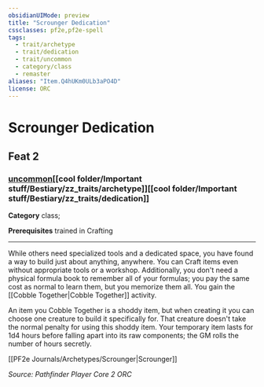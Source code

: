 ```yaml
---
obsidianUIMode: preview
title: "Scrounger Dedication"
cssclasses: pf2e,pf2e-spell
tags:
  - trait/archetype
  - trait/dedication
  - trait/uncommon
  - category/class
  - remaster
aliases: "Item.Q4hUKm0ULb3aPO4D"
license: ORC
---
```

# Scrounger Dedication
## Feat 2
### [uncommon](cool%20folder/Important%20stuff/Bestiary/zz_traits/uncommon.md "Uncommon Rarity Trait")[[cool folder/Important stuff/Bestiary/zz_traits/archetype]][[cool folder/Important stuff/Bestiary/zz_traits/dedication]]

**Category** class; 



**Prerequisites** trained in Crafting
* * *
While others need specialized tools and a dedicated space, you have found a way to build just about anything, anywhere. You can Craft items even without appropriate tools or a workshop. Additionally, you don't need a physical formula book to remember all of your formulas; you pay the same cost as normal to learn them, but you memorize them all. You gain the [[Cobble Together|Cobble Together]] activity.

An item you Cobble Together is a shoddy item, but when creating it you can choose one creature to build it specifically for. That creature doesn't take the normal penalty for using this shoddy item. Your temporary item lasts for 1d4 hours before falling apart into its raw components; the GM rolls the number of hours secretly.

[[PF2e Journals/Archetypes/Scrounger|Scrounger]]

*Source: Pathfinder Player Core 2*
*ORC*